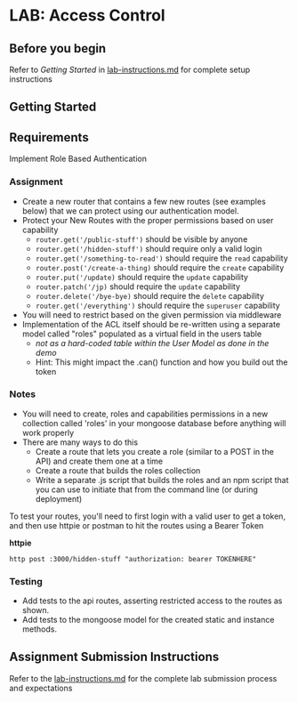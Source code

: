# LAB: Access Control

## Before you begin
Refer to *Getting Started* in [lab-instructions.md](../../../reference/submission-instructions/labs.md) for complete setup instructions

## Getting Started

## Requirements

Implement Role Based Authentication

### Assignment
* Create a new router that contains a few new routes (see examples below) that we can protect using our authentication model.
* Protect your New Routes with the proper permissions based on user capability
  * `router.get('/public-stuff')` should be visible by anyone
  * `router.get('/hidden-stuff')` should require only a valid login
  * `router.get('/something-to-read')` should require the `read` capability
  * `router.post('/create-a-thing)` should require the `create` capability
  * `router.put('/update)` should require the `update` capability
  * `router.patch('/jp)` should require the `update` capability
  * `router.delete('/bye-bye)` should require the `delete` capability
  * `router.get('/everything')` should require the `superuser` capability
* You will need to restrict based on the given permission via middleware
* Implementation of the ACL itself should be re-written using a separate model called "roles" populated as a virtual field in the users table
   * *not as a hard-coded table within the User Model as done in the demo*
   * Hint: This might impact the .can() function and how you build out the token
   
### Notes
* You will need to create, roles and capabilities permissions in a new collection called 'roles' in  your mongoose database before anything will work properly
* There are many ways to do this
  * Create a route that lets you create a role (similar to a POST in the API) and create them one at a time
  * Create a route that builds the roles collection 
  * Write a separate .js script that builds the roles and an npm script that you can use to initiate that from the command line (or during deployment)

To test your routes, you'll need to first login with a valid user to get a token, and then use httpie or postman to hit the routes using a Bearer Token

**httpie**
```
http post :3000/hidden-stuff "authorization: bearer TOKENHERE"
```

### Testing
* Add tests to the api routes, asserting restricted access to the routes as shown.
* Add tests to the mongoose model for the created static and instance methods.

## Assignment Submission Instructions
Refer to the [lab-instructions.md](../../../reference/submission-instructions/labs.md) for the complete lab submission process and expectations
